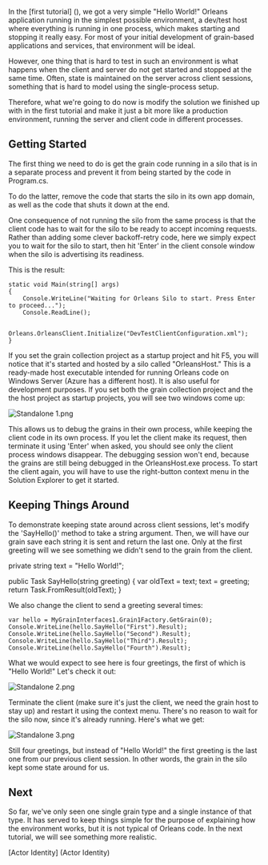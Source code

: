 In the [first tutorial] (), we got a very simple "Hello World!" Orleans application running in the simplest possible environment, a dev/test host where everything is running in one process, which makes starting and stopping it really easy. For most of your initial development of grain-based applications and services, that environment will be ideal.

 However, one thing that is hard to test in such an environment is what happens when the client and server do not get started and stopped at the same time. Often, state is maintained on the server across client sessions, something that is hard to model using the single-process setup.

 Therefore, what we're going to do now is modify the solution we finished up with in the first tutorial and make it just a bit more like a production environment, running the server and client code in different processes.

## Getting Started

The first thing we need to do is get the grain code running in a silo that is in a separate process and prevent it from being started by the code in Program.cs.

 To do the latter, remove the code that starts the silo in its own app domain, as well as the code that shuts it down at the end.

 One consequence of not running the silo from the same process is that the client code has to wait for the silo to be ready to accept incoming requests. Rather than adding some clever backoff-retry code, here we simply expect you to wait for the silo to start, then hit 'Enter' in the client console window when the silo is advertising its readiness.

 This is the result:

    static void Main(string[] args)
    {
        Console.WriteLine("Waiting for Orleans Silo to start. Press Enter to proceed...");
        Console.ReadLine();

        Orleans.OrleansClient.Initialize("DevTestClientConfiguration.xml");
    }

 If you set the grain collection project as a startup project and hit F5, you will notice that it's started and hosted by a silo called "OrleansHost." This is a ready-made host executable intended for running Orleans code on Windows Server (Azure has a different host). It is also useful for development purposes. If you set both the grain collection project and the the host project as startup projects, you will see two windows come up:

![Standalone 1.png](http://download-codeplex.sec.s-msft.com/Download?ProjectName=orleans&DownloadId=810442)

 This allows us to debug the grains in their own process, while keeping the client code in its own process. If you let the client make its request, then terminate it using 'Enter' when asked, you should see only the client process windows disappear. The debugging session won't end, because the grains are still being debugged in the OrleansHost.exe process. To start the client again, you will have to use the right-button context menu in the Solution Explorer to get it started.

## Keeping Things Around

To demonstrate keeping state around across client sessions, let's modify the 'SayHello()' method to take a string argument. Then, we will have our grain save each string it is sent and return the last one. Only at the first greeting will we see something we didn't send to the grain from the client.


private string text = "Hello World!";

public Task<string> SayHello(string greeting)
{
    var oldText = text;
    text = greeting;
    return Task.FromResult(oldText);
}


 We also change the client to send a greeting several times:


    var hello = MyGrainInterfaces1.Grain1Factory.GetGrain(0);
    Console.WriteLine(hello.SayHello("First").Result);
    Console.WriteLine(hello.SayHello("Second").Result);
    Console.WriteLine(hello.SayHello("Third").Result);
    Console.WriteLine(hello.SayHello("Fourth").Result);


 What we would expect to see here is four greetings, the first of which is "Hello World!" Let's check it out:

![Standalone 2.png](http://download-codeplex.sec.s-msft.com/Download?ProjectName=orleans&DownloadId=810443)

 Terminate the client (make sure it's just the client, we need the grain host to stay up) and restart it using the context menu. There's no reason to wait for the silo now, since it's already running. Here's what we get:

![Standalone 3.png](http://download-codeplex.sec.s-msft.com/Download?ProjectName=orleans&DownloadId=810444)

 Still four greetings, but instead of "Hello World!" the first greeting is the last one from our previous client session. In other words, the grain in the silo kept some state around for us.

## Next

So far, we've only seen one single grain type and a single instance of that type. It has served to keep things simple for the purpose of explaining how the environment works, but it is not typical of Orleans code. In the next tutorial, we will see something more realistic.

[Actor Identity] (Actor Identity)

